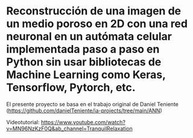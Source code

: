 # Reconstrucción de una imagen de un medio poroso en 2D con una red neuronal en un autómata celular implementada paso a paso en Python sin usar bibliotecas de Machine Learning como Keras, Tensorflow, Pytorch, etc.

El presente proyecto se basa en el trabajo original de Daniel Teniente (https://github.com/danielTeniente/ia-projects/tree/main/ANN)

Videotutorial: https://www.youtube.com/watch?v=MN96NzKzF0Q&ab_channel=TranquilRelaxation
